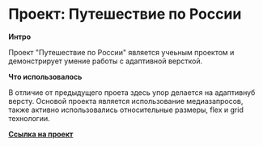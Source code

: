 # Проект: Путешествие по России

**Интро**

Проект "Путешествие по России" является учеьным проектом и демонстрирует умение работы с адаптивной версткой.

**Что использовалось**

В отличие от предыдущего проета здесь упор делается на адаптивнуб версту. Основой проекта является использование медиазапросов, также активно использовались относительные размеры, flex и grid технологии.

**[Cсылка на проект](https://danila147.github.io/russian-travel/)**

